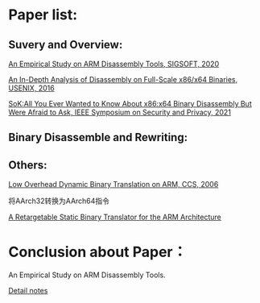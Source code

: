 
# Paper list:


## Suvery and Overview:

[An Empirical Study on ARM Disassembly Tools, SIGSOFT, 2020](https://github.com/LmDeng0/Paper/blob/main/Binary%20Disassemble%20and%20Rewriting/Suvery%20and%20Overview/An%20Empirical%20Study%20on%20ARM%20Disassembly%20Tools.pdf)

[An In-Depth Analysis of Disassembly on Full-Scale x86/x64 Binaries, USENIX, 2016](https://github.com/LmDeng0/Paper/blob/main/Binary%20Disassemble%20and%20Rewriting/Suvery%20and%20Overview/An%20In-Depth%20Analysis%20of%20Disassembly%20on%20Full-Scale%20x86:x64%20Binaries.pdf)

[SoK:All You Ever Wanted to Know About x86:x64 Binary Disassembly But Were Afraid to Ask, IEEE Symposium on Security and Privacy, 2021](https://github.com/LmDeng0/Paper/blob/main/Binary%20Disassemble%20and%20Rewriting/Suvery%20and%20Overview/SoK-%20All%20You%20Ever%20Wanted%20to%20Know%20About%20x86:x64%20Binary%20Disassembly%20But%20Were%20Afraid%20to%20Ask.pdf)


## Binary Disassemble and Rewriting:



## Others:

[Low Overhead Dynamic Binary Translation on ARM, CCS, 2006](https://github.com/LmDeng0/Paper/blob/main/Binary%20Disassemble%20and%20Rewriting/Research/Low%20Overhead%20Dynamic%20Binary%20Translation%20on%20ARM.pdf)

将AArch32转换为AArch64指令

[A Retargetable Static Binary Translator for the ARM Architecture](https://github.com/LmDeng0/Paper/blob/main/Binary%20Disassemble%20and%20Rewriting/Research/A%20Retargetable%20Static%20Binary%20Translator%20for%20the%20ARM%20Architecture.pdf)
# Conclusion about Paper：

An Empirical Study on ARM Disassembly Tools.



[Detail notes](https://www.notion.so/An-Empirical-Study-on-ARM-Disassembly-Tools-43b4857a733e45589733bbefe3ad1a6b)
